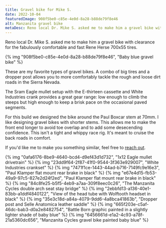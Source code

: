 ```yaml
---
title: Gravel bike for Mike S.
date: 2022-10-04
featuredImage: 908f5be0-c85e-4e0d-8a28-b88de79f8e46
alt: Manzanita gravel bike
metaDesc: Reno local Dr. Mike S. asked me to make him a gravel bike with clearance for the fabulously comfortable and fast Rene Herse 700x55 tires.
---
```


Reno local Dr. Mike S. asked me to make him a gravel bike with clearance for the fabulously comfortable and fast Rene Herse 700x55 tires.

{% img "908f5be0-c85e-4e0d-8a28-b88de79f8e46", "Baby blue gravel bike" %}

These are my favorite types of gravel bikes. A combo of big tires and a dropper post allows you to more comfortably tackle the rough and loose dirt roads in the Sierra Nevada. 

The Sram Eagle mullet setup with the E-thirteen cassette and White Industries crank provides a great gear range: low enough to climb the steeps but high enough to keep a brisk pace on the occasional paved segments.

For this build we designed the bike around the Paul Boxcar stem at 70mm. I like designing gravel bikes with shorter stems. This allows me to make the front end longer to avoid toe overlap and to add some desecending confidence. This isn't a tight and whippy race rig. It's meant to cruise the back roads in comfort.

If you'd like me to make you something similar, feel free to [reach out](https://manzanitacycles.com/contact).

{% img "0afa6176-8be9-4640-bcd4-d9ef43d1d732", "1x12 Eagle mullet drivetrain" %}
{% img "23dd9f64-2f87-41f0-9544-3f363e929007", "White Industries crankset" %}
{% img "7471f1ce-1443-44ad-b716-7149fc9e16e3", "Paul Klamper flat mount rear brake in black" %}
{% img "e67e4d15-fb53-49a9-97c5-827e2d24f2ed", "Paul Klamper flat mount rear brake in black" %}
{% img "84c8fe25-b5f5-4eb9-a7aa-309f8eec0c26", "The Manzanita Cycles double arch seat stay bridge" %}
{% img "2ebbfd13-a136-40e1-83bb-a1ddf4840122", "View of the head tube with Wolftooth headset in black" %}
{% img "35e3c18d-a84a-4079-9dd6-4a8bca41863b", "Dropper post and Selle Anatomica leather saddle" %}
{% img "665f203e-c5af-46dc-bab3-d0a2e8482754", "Battle Born graphic painted in a slightly lighter shade of baby blue" %}
{% img "6456661d-e1a2-4c93-a78f-21a5360dc656", "Manzanita Cycles gravel bike painted baby blue" %}